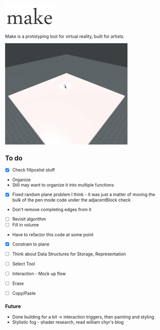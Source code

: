![alt tag](/Misc/make.png?raw=true)

Make is a prototyping tool for virtual reality, built for artists. 

<img src="/Misc/progress.gif" width=400px>

## To do
- [x] Check fillposlist stuff
- Organize
- Still may want to organize it into multiple functions
- [x] Fixed random plane problem I think - it was just a matter of moving the bulk of the pen mode code under the adjacentBlock check
- Don't remove completing edges from it
- [ ] Revisit algorithm
- [ ] Fill in volume
- Have to refactor this code at some point
- [x] Constrain to plane
- [ ] Think about Data Structures for Storage, Representation
- [ ] Select Tool

- [ ] Interaction - Mock up flow

- [ ] Erase
- [ ] Copy/Paste
### Future
- Done building for a bit -> interaction triggers, then painting and styling
- Stylistic fog - shader research, read william chyr's blog
